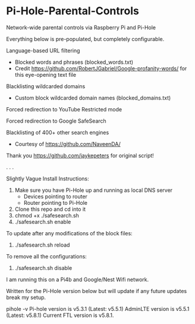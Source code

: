 # Pi-Hole-Parental-Controls

Network-wide parental controls via Raspberry Pi and Pi-Hole

Everything below is pre-populated, but completely configurable.

Language-based URL filtering
  - Blocked words and phrases (blocked_words.txt) 
  - Credit https://github.com/RobertJGabriel/Google-profanity-words/ for this eye-opening text file

Blacklisting wildcarded domains
  - Custom block wildcarded domain names (blocked_domains.txt)

Forced redirection to YouTube Restricted mode

Forced redirection to Google SafeSearch

Blacklisting of 400+ other search engines
  - Courtesy of https://github.com/NaveenDA/
 
Thank you https://github.com/jaykepeters for original script!
 
.
.
.
 
Slightly Vague Install Instructions:
1. Make sure you have Pi-Hole up and running as local DNS server
   - Devices pointing to router
   - Router pointing to Pi-Hole
2. Clone this repo and cd into it
3. chmod +x ./safesearch.sh
4. ./safesearch.sh enable
 
To update after any modifications of the block files:
1. ./safesearch.sh reload
 
To remove all the configurations:
1. ./safesearch.sh disable
 


I am running this on a Pi4b and Google/Nest Wifi network. 

Written for the Pi-Hole version below but will update if any future updates break my setup.

pihole -v
Pi-hole version is v5.3.1 (Latest: v5.5.1)
AdminLTE version is v5.5.1 (Latest: v5.8.1)
Current FTL version is v5.8.1.
